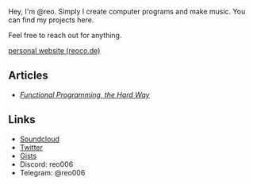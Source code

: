  Hey, I'm @reo. Simply I create computer programs and make music. You can find my projects here.
  
  Feel free to reach out for anything.

  [personal website (reoco.de)](https://www.reoco.de/)


## Articles

- [_Functional Programming, the Hard Way_](https://github.com/reo6/functional-programming-the-hard-way)

## Links

- [Soundcloud](https://soundcloud.com/reo-522799201)
- [Twitter](https://twitter.com/Emreasaurus)
- [Gists](https://gist.github.com/reo6)
- Discord: reo006
- Telegram: @reo006

